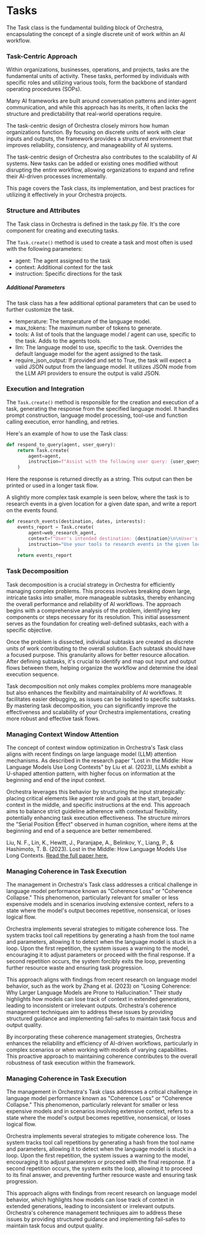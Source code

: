 # Tasks

The Task class is the fundamental building block of Orchestra, encapsulating the concept of a single discrete unit of work within an AI workflow. 

### Task-Centric Approach

Within organizations, businesses, operations, and projects, tasks are the fundamental units of activity. These tasks, performed by individuals with specific roles and utilizing various tools, form the backbone of standard operating procedures (SOPs). 

Many AI frameworks are built around conversation patterns and inter-agent communication, and while this approach has its merits, it often lacks the structure and predictability that real-world operations require. 

The task-centric design of Orchestra closely mirrors how human organizations function. By focusing on discrete units of work with clear inputs and outputs, the framework provides a structured environment that improves reliability, consistency, and manageability of AI systems.

The task-centric design of Orchestra also contributes to the scalability of AI systems. New tasks can be added or existing ones modified without disrupting the entire workflow, allowing organizations to expand and refine their AI-driven processes incrementally.

This page covers the Task class, its implementation, and best practices for utilizing it effectively in your Orchestra projects.

### Structure and Attributes

The Task class in Orchestra is defined in the task.py file. It's the core component for creating and executing tasks.

The `Task.create()` method is used to create a task and most often is used with the following parameters:
- agent: The agent assigned to the task
- context: Additional context for the task
- instruction: Specific directions for the task

##### Additional Parameters

The task class has a few additional optional parameters that can be used to further customize the task.

- temperature: The temperature of the language model.
- max_tokens: The maximum number of tokens to generate.
- tools: A list of tools that the language model / agent can use, specific to the task. Adds to the agents tools.
- llm: The language model to use, specific to the task. Overrides the default language model for the agent assigned to the task.
- require_json_output: If provided and set to True, the task will expect a valid JSON output from the language model. It utilizes JSON mode from the LLM API providers to ensure the output is valid JSON.

### Execution and Integration

The `Task.create()` method is responsible for the creation and execution of a task, generating the response from the specified language model. It handles prompt construction, language model processing, tool-use and function calling execution, error handling, and retries.

Here's an example of how to use the Task class:

```python
def respond_to_query(agent, user_query):
    return Task.create(
        agent=agent,
        instruction=f"Assist with the following user query: {user_query}"
    )
```

Here the response is returned directly as a string. This output can then be printed or used in a longer task flow.

A slightly more complex task example is seen below, where the task is to research events in a given location for a given date span, and write a report on the events found.

```python
def research_events(destination, dates, interests):
    events_report = Task.create(
        agent=web_research_agent,
        context=f"User's intended destination: {destination}\n\nUser's intended dates of travel: {dates}\n\nUser Interests: {interests}",
        instruction="Use your tools to research events in the given location for the given date span. Ensure your report is a comprehensive report on events in the area for that time period."
    )
    return events_report
```

### Task Decomposition

Task decomposition is a crucial strategy in Orchestra for efficiently managing complex problems. This process involves breaking down large, intricate tasks into smaller, more manageable subtasks, thereby enhancing the overall performance and reliability of AI workflows. The approach begins with a comprehensive analysis of the problem, identifying key components or steps necessary for its resolution. This initial assessment serves as the foundation for creating well-defined subtasks, each with a specific objective.

Once the problem is dissected, individual subtasks are created as discrete units of work contributing to the overall solution. Each subtask should have a focused purpose. This granularity allows for better resource allocation. After defining subtasks, it's crucial to identify and map out input and output flows between them, helping organize the workflow and determine the ideal execution sequence.

Task decomposition not only makes complex problems more manageable but also enhances the flexibility and maintainability of AI workflows. It facilitates easier debugging, as issues can be isolated to specific subtasks. By mastering task decomposition, you can significantly improve the effectiveness and scalability of your Orchestra implementations, creating more robust and effective task flows.

### Managing Context Window Attention

The concept of context window optimization in Orchestra's Task class aligns with recent findings on large language model (LLM) attention mechanisms. As described in the research paper "Lost in the Middle: How Language Models Use Long Contexts" by Liu et al. (2023), LLMs exhibit a U-shaped attention pattern, with higher focus on information at the beginning and end of the input context.

Orchestra leverages this behavior by structuring the input strategically: placing critical elements like agent role and goals at the start, broader context in the middle, and specific instructions at the end. This approach aims to balance strict guideline adherence with contextual flexibility, potentially enhancing task execution effectiveness. The structure mirrors the "Serial Position Effect" observed in human cognition, where items at the beginning and end of a sequence are better remembered.

Liu, N. F., Lin, K., Hewitt, J., Paranjape, A., Belinkov, Y., Liang, P., & Hashimoto, T. B. (2023). Lost in the Middle: How Language Models Use Long Contexts. [Read the full paper here.](https://arxiv.org/pdf/2307.03172)

### Managing Coherence in Task Execution

The management in Orchestra's Task class addresses a critical challenge in language model performance known as "Coherence Loss" or "Coherence Collapse." This phenomenon, particularly relevant for smaller or less expensive models and in scenarios involving extensive context, refers to a state where the model's output becomes repetitive, nonsensical, or loses logical flow.

Orchestra implements several strategies to mitigate coherence loss. The system tracks tool call repetitions by generating a hash from the tool name and parameters, allowing it to detect when the language model is stuck in a loop. Upon the first repetition, the system issues a warning to the model, encouraging it to adjust parameters or proceed with the final response. If a second repetition occurs, the system forcibly exits the loop, preventing further resource waste and ensuring task progression.

This approach aligns with findings from recent research on language model behavior, such as the work by Zhang et al. (2023) on "Losing Coherence: Why Larger Language Models are Prone to Hallucination." Their study highlights how models can lose track of context in extended generations, leading to inconsistent or irrelevant outputs. Orchestra's coherence management techniques aim to address these issues by providing structured guidance and implementing fail-safes to maintain task focus and output quality.

By incorporating these coherence management strategies, Orchestra enhances the reliability and efficiency of AI-driven workflows, particularly in complex scenarios or when working with models of varying capabilities. This proactive approach to maintaining coherence contributes to the overall robustness of task execution within the framework.

### Managing Coherence in Task Execution

The management in Orchestra's Task class addresses a critical challenge in language model performance known as "Coherence Loss" or "Coherence Collapse." This phenomenon, particularly relevant for smaller or less expensive models and in scenarios involving extensive context, refers to a state where the model's output becomes repetitive, nonsensical, or loses logical flow.

Orchestra implements several strategies to mitigate coherence loss. The system tracks tool call repetitions by generating a hash from the tool name and parameters, allowing it to detect when the language model is stuck in a loop. Upon the first repetition, the system issues a warning to the model, encouraging it to adjust parameters or proceed with the final response. If a second repetition occurs, the system exits the loop, allowing it to proceed to its final answer, and preventing further resource waste and ensuring task progression.

This approach aligns with findings from recent research on language model behavior, which highlights how models can lose track of context in extended generations, leading to inconsistent or irrelevant outputs. Orchestra's coherence management techniques aim to address these issues by providing structured guidance and implementing fail-safes to maintain task focus and output quality.
